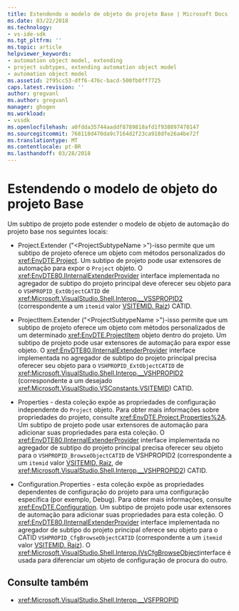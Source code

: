 ```yaml
---
title: Estendendo o modelo de objeto do projeto Base | Microsoft Docs
ms.date: 03/22/2018
ms.technology:
- vs-ide-sdk
ms.tgt_pltfrm: ''
ms.topic: article
helpviewer_keywords:
- automation object model, extending
- project subtypes, extending automation object model
- automation object model
ms.assetid: 2f95cc53-dff6-476c-bacd-500fb0ff7725
caps.latest.revision: ''
author: gregvanl
ms.author: gregvanl
manager: ghogen
ms.workload:
- vssdk
ms.openlocfilehash: a0fdda35744aaddf8789818afd1f938897470147
ms.sourcegitcommit: 768118d470da9c7164d2f23ca918dfe26a4be72f
ms.translationtype: MT
ms.contentlocale: pt-BR
ms.lasthandoff: 03/28/2018
---
```

# <a name="extending-the-object-model-of-the-base-project"></a>Estendendo o modelo de objeto do projeto Base

Um subtipo de projeto pode estender o modelo de objeto de automação do projeto base nos seguintes locais:

-   Project.Extender ("\<ProjectSubtypeName >")-isso permite que um subtipo de projeto oferece um objeto com métodos personalizados do <xref:EnvDTE.Project>. Um subtipo de projeto pode usar extensores de automação para expor o `Project` objeto. O <xref:EnvDTE80.IInternalExtenderProvider> interface implementada no agregador de subtipo do projeto principal deve oferecer seu objeto para o `VSHPROPID_ExtObjectCATID` de <xref:Microsoft.VisualStudio.Shell.Interop.__VSSPROPID2> (correspondente a um `itemid` valor [VSITEMID. Raiz](<xref:Microsoft.VisualStudio.VSConstants.VSITEMID#Microsoft_VisualStudio_VSConstants_VSITEMID_Root>)) CATID.

-   ProjectItem.Extender ("\<ProjectSubtypeName >")-isso permite que um subtipo de projeto oferece um objeto com métodos personalizados de um determinado <xref:EnvDTE.ProjectItem> objeto dentro do projeto. Um subtipo de projeto pode usar extensores de automação para expor esse objeto. O <xref:EnvDTE80.IInternalExtenderProvider> interface implementada no agregador de subtipo do projeto principal precisa oferecer seu objeto para o `VSHPROPID_ExtObjectCATID` de <xref:Microsoft.VisualStudio.Shell.Interop.__VSHPROPID2> (correspondente a um desejado <xref:Microsoft.VisualStudio.VSConstants.VSITEMID>) CATID.

-   Properties - desta coleção expõe as propriedades de configuração independente do `Project` objeto. Para obter mais informações sobre propriedades do projeto, consulte <xref:EnvDTE.Project.Properties%2A>. Um subtipo de projeto pode usar extensores de automação para adicionar suas propriedades para esta coleção. O <xref:EnvDTE80.IInternalExtenderProvider> interface implementada no agregador de subtipo do projeto principal precisa oferecer seu objeto para o `VSHPROPID_BrowseObjectCATID` de VSHPROPID2 (correspondente a um `itemid` valor [VSITEMID. Raiz](<xref:Microsoft.VisualStudio.VSConstants.VSITEMID#Microsoft_VisualStudio_VSConstants_VSITEMID_Root>), de <xref:Microsoft.VisualStudio.Shell.Interop.__VSHPROPID2>) CATID.

-   Configuration.Properties - esta coleção expõe as propriedades dependentes de configuração do projeto para uma configuração específica (por exemplo, Debug). Para obter mais informações, consulte <xref:EnvDTE.Configuration>. Um subtipo de projeto pode usar extensores de automação para adicionar suas propriedades para esta coleção. O <xref:EnvDTE80.IInternalExtenderProvider> interface implementada no agregador de subtipo do projeto principal oferece seu objeto para o CATID `VSHPROPID_CfgBrowseObjectCATID` (correspondente a um `itemid` valor [VSITEMID. Raiz](<xref:Microsoft.VisualStudio.VSConstants.VSITEMID#Microsoft_VisualStudio_VSConstants_VSITEMID_Root>)). O <xref:Microsoft.VisualStudio.Shell.Interop.IVsCfgBrowseObject>interface é usada para diferenciar um objeto de configuração de procura do outro.

## <a name="see-also"></a>Consulte também

- <xref:Microsoft.VisualStudio.Shell.Interop.__VSFPROPID>